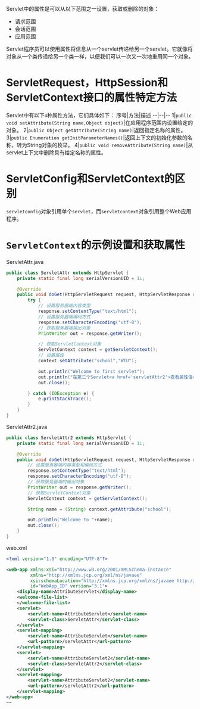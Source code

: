 Servlet中的属性是可以从以下范围之一设置，获取或删除的对象：

* 请求范围
* 会话范围
* 应用范围
  
Servlet程序员可以使用属性将信息从一个servlet传递给另一个servlet。它就像将对象从一个类传递给另一个类一样，以便我们可以一次又一次地重用同一个对象。

# ServletRequest，HttpSession和ServletContext接口的属性特定方法
Servlet中有以下`4`种属性方法，它们具体如下：
序号|方法|描述
--|--|--
1|`public void setAttribute(String name,Object object)`|在应用程序范围内设置给定的对象。
2|`public Object getAttribute(String name)`|返回指定名称的属性。
3|`public Enumeration getInitParameterNames()`|返回上下文的初始化参数的名称，转为String对象的枚举。
4|`public void removeAttribute(String name)`|从servlet上下文中删除具有给定名称的属性。

# ServletConfig和ServletContext的区别
`servletconfig`对象引用单个`servlet`，而`servletcontext`对象引用整个Web应用程序。

# `ServletContext`的示例设置和获取属性

ServletAttr.java
~~~java
public class ServletAttr extends HttpServlet {
    private static final long serialVersionUID = 1L;

    @Override
    public void doGet(HttpServletRequest request, HttpServletResponse response){
        try {
            // 设置服务器端内容类型
            response.setContentType("text/html");
            // 设置服务器端编码方式
            response.setCharacterEncoding("utf-8");
            // 获取服务器端输出对象
            PrintWriter out = response.getWriter();

            // 获取ServletContext对象
            ServletContext context = getServletContext();
            // 设置属性
            context.setAttribute("school","WTU");

            out.println("Welcome to first servlet");
            out.println("在第二个Servlet<a href='servletAttr2'>查看属性值</a>");
            out.close();

        } catch (IOException e) {
            e.printStackTrace();
        }
    }
}
~~~

ServletAttr2.java
~~~java
public class ServletAttr2 extends HttpServlet {
    private static final long serialVersionUID = 1L;

    @Override
    public void doGet(HttpServletRequest request, HttpServletResponse response) throws IOException {
        // 设置服务器端内容类型和编码方式
        response.setContentType("text/html");
        response.setCharacterEncoding("utf-8");
        // 获取服务器端的输出对象
        PrintWriter out = response.getWriter();
        // 获取ServletContext对象
        ServletContext context = getServletContext();

        String name = (String) context.getAttribute("school");

        out.println("Welcome to "+name);
        out.close();
    }
}
~~~

web.xml
~~~xml
<?xml version="1.0" encoding="UTF-8"?>

<web-app xmlns:xsi="http://www.w3.org/2001/XMLSchema-instance"
         xmlns="http://xmlns.jcp.org/xml/ns/javaee"
         xsi:schemaLocation="http://xmlns.jcp.org/xml/ns/javaee http://xmlns.jcp.org/xml/ns/javaee/web-app_3_1.xsd"
         id="WebApp_ID" version="3.1">
    <display-name>AttributeServlet</display-name>
    <welcome-file-list>
    </welcome-file-list>
    <servlet>
        <servlet-name>AttributeServlet</servlet-name>
        <servlet-class>ServletAttr</servlet-class>
    </servlet>
    <servlet-mapping>
        <servlet-name>AttributeServlet</servlet-name>
        <url-pattern>/servletAttr</url-pattern>
    </servlet-mapping>
    <servlet>
        <servlet-name>AttributeServlet2</servlet-name>
        <servlet-class>ServletAttr2</servlet-class>
    </servlet>
    <servlet-mapping>
        <servlet-name>AttributeServlet2</servlet-name>
        <url-pattern>/servletAttr2</url-pattern>
    </servlet-mapping>
</web-app>
~~


